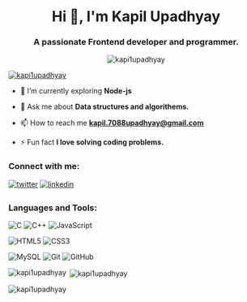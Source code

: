 <h1 align="center">Hi 👋, I'm Kapil Upadhyay</h1>
<h3 align="center">A passionate Frontend developer and programmer.</h3>

<p align="center"> <img src="https://camo.githubusercontent.com/cae12fddd9d6982901d82580bdf321d81fb299141098ca1c2d4891870827bf17/68747470733a2f2f6d69726f2e6d656469756d2e636f6d2f6d61782f313336302f302a37513379765349765f7430696f4a2d5a2e676966" alt="kapi1upadhyay" /> </p>



<p align="left"> <a href="https://twitter.com/kapilupadhyay_" target="blank"><img src="https://img.shields.io/twitter/follow/kapilupadhyay_?logo=twitter&style=for-the-badge" alt="kapi1upadhyay" /></a> </p>

- 🌱 I’m currently exploring **Node-js**

- 💬 Ask me about **Data structures and algorithems.**

- 📫 How to reach me **kapil.7088upadhyay@gmail.com**

- ⚡ Fun fact **I love solving coding problems.**

<h3 align="left">Connect with me:</h3>
<p align="left">
<a href="https://twitter.com/kapilupadhyay_" target="blank"><img src=https://img.shields.io/badge/twitter-%2300acee.svg?&style=for-the-badge&logo=twitter&logoColor=white alt=twitter style="margin-bottom: 5px;" /></a>
<a href="https://www.linkedin.com/in/kapil-upadhyay-ba270a1b0/" target="blank"><img src=https://img.shields.io/badge/linkedin-%231E77B5.svg?&style=for-the-badge&logo=linkedin&logoColor=white alt=linkedin style="margin-bottom: 5px;" /></a>



<h3 align="left">Languages and Tools:</h3>

![C](https://img.shields.io/badge/-c-black?style=flat-square&logo=c)
![C++](https://img.shields.io/badge/-C++-00599C?style=flat-square&logo=c)
![JavaScript](https://img.shields.io/badge/-JavaScript-black?style=flat-square&logo=javascript)

![HTML5](https://img.shields.io/badge/-HTML5-E34F26?style=flat-square&logo=html5&logoColor=white)
![CSS3](https://img.shields.io/badge/-CSS3-1572B6?style=flat-square&logo=css3)

![MySQL](https://img.shields.io/badge/-MySQL-black?style=flat-square&logo=mysql)
![Git](https://img.shields.io/badge/-Git-black?style=flat-square&logo=git)
![GitHub](https://img.shields.io/badge/-GitHub-181717?style=flat-square&logo=github)


<p><img align="left" src="https://github-readme-stats.vercel.app/api/top-langs?username=kapi1upadhyay&show_icons=true&locale=en&layout=compact" alt="kapi1upadhyay" /></p>

<p>&nbsp;<img align="center" src="https://github-readme-stats.vercel.app/api?username=kapi1upadhyay&show_icons=true&locale=en" alt="kapi1upadhyay" /></p>

<p><img align="center" src="https://github-readme-streak-stats.herokuapp.com/?user=kapi1upadhyay&" alt="kapi1upadhyay" /></p>
